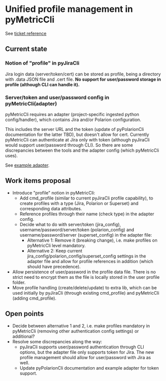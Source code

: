 # Unified profile management in pyMetricCli

See [ticket reference](https://github.com/NewTec-GmbH/pyMetricCli/issues/16)

## Current state

### Notion of "profile" in pyJiraCli

Jira login data (server/token/cert) can be stored as profile, being a directory with .data JSON file and .cert file. **No support for user/password storage in profile (although CLI can handle it).**

### Server/token and user/password config in pyMetricCli(adapter)

pyMetricCli requires an adapter (project-specific ingested python config/handler), which contains Jira and/or Polarion configuration.

This includes the server URL and the token (update of pyPolarionCli documentation for the latter TBD), but doesn't allow for cert. Currently pyMetricCli can authenticate at Jira only with token (although pyJiraCli would support user/password through CLI). So there are some discrepancies between the tools and the adapter config (which pyMetricCli uses).

See [example adapter](https://github.com/NewTec-GmbH/pyMetricCli/blob/30be6a2e8777e0c7bf99063efef30ef4097a488c/examples/adapter/adapter.py).

## Work items proposal

* Introduce "profile" notion in pyMetricCli:
  * Add cmd_profile (similar to current pyJiraCli profile capability), to create profiles with a type (Jira, Polarion or Superset) and corresponding data attributes.
  * Reference profiles through their name (check type) in the adapter config.
  * Decide what to do with server/token (jira_config), username/password/server/token (polarion_config) and username/password/server (superset_config) in the adapter file:
    * Alternative 1: Remove it (breaking change), i.e. make profiles on pyMetricCli level mandatory.
    * Alternative 2: Keep current jira_config/polarion_config/superset_config settings in the adapter file and allow for profile references in addition (which should have precedence).
* Allow persistence of user/password in the profile data file. There is no strict need to encrypt them as the file is locally stored in the user profile folder.
* Move profile handling (create/delete/update) to extra lib, which can be used initially by pyJiraCli (through existing cmd_profile) and pyMetricCli (adding cmd_profile).

## Open points

* Decide between alternative 1 and 2, i.e. make profiles mandatory in pyMetricCli (removing other authentication config settings) or additional?
* Resolve some discrepancies along the way:
  * pyJiraCli supports user/password authentication through CLI options, but the adapter file only supports token for Jira. The new profile management should allow for user/password with Jira as well.
  * Update pyPolarionCli documentation and example adapter for token support.
